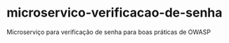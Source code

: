 # microservico-verificacao-de-senha
Microserviço para verificação de senha para boas práticas de OWASP 
